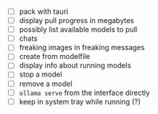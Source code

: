 - [ ] pack with tauri
- [ ] display pull progress in megabytes
- [ ] possibly list available models to pull
- [ ] chats
- [ ] freaking images in freaking messages
- [ ] create from modelfile
- [ ] display info about running models
- [ ] stop a model
- [ ] remove a model
- [ ] `ollama serve` from the interface directly
- [ ] keep in system tray while running (?)

